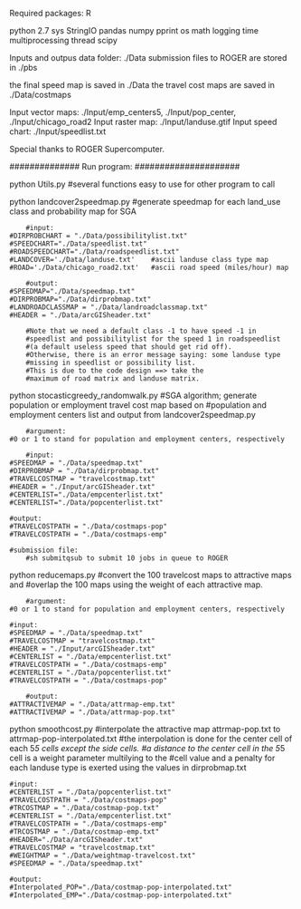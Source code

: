Required packages:
R

python 2.7
sys
StringIO
pandas
numpy
pprint
os
math
logging
time
multiprocessing
thread
scipy

Inputs and outpus data folder: ./Data
submission files to ROGER are stored in ./pbs 

the final speed map is saved in ./Data
the travel cost maps are saved in ./Data/costmaps

Input vector maps: ./Input/emp_centers5, ./Input/pop_center, ./Input/chicago_road2
Input raster map:  ./Input/landuse.gtif
Input speed chart: ./Input/speedlist.txt


Special thanks to ROGER Supercomputer.

############## Run program: #####################

python Utils.py
	#several functions easy to use for other program to call

python landcover2speedmap.py 
        #generate speedmap for each land_use class and probability map for SGA
 
        #input: 
	#DIRPROBCHART = "./Data/possibilitylist.txt"
	#SPEEDCHART="./Data/speedlist.txt"
	#ROADSPEEDCHART="./Data/roadspeedlist.txt"
	#LANDCOVER='./Data/landuse.txt'    #ascii landuse class type map
	#ROAD='./Data/chicago_road2.txt'   #ascii road speed (miles/hour) map

        #output: 
	#SPEEDMAP="./Data/speedmap.txt"
	#DIRPROBMAP="./Data/dirprobmap.txt"
	#LANDROADCLASSMAP = "./Data/landroadclassmap.txt"
	#HEADER = "./Data/arcGISheader.txt" 
        
        #Note that we need a default class -1 to have speed -1 in 
        #speedlist and possibilitylist for the speed 1 in roadspeedlist 
        #(a default useless speed that should get rid off).
        #Otherwise, there is an error message saying: some landuse type
        #missing in speedlist or possibility list.
        #This is due to the code design ==> take the
        #maximum of road matrix and landuse matrix.

python stocasticgreedy_randomwalk.py <vallessthan100> 
        #SGA algorithm; generate population or employment travel cost map based on 
        #population and employment centers list and output from landcover2speedmap.py 

        #argument: 
	#0 or 1 to stand for population and employment centers, respectively 

        #input:
	#SPEEDMAP = "./Data/speedmap.txt"
	#DIRPROBMAP = "./Data/dirprobmap.txt"
	#TRAVELCOSTMAP = "travelcostmap.txt"
	#HEADER = "./Input/arcGISheader.txt" 	
	#CENTERLIST="./Data/empcenterlist.txt"
	#CENTERLIST="./Data/popcenterlist.txt"

	#output:
	#TRAVELCOSTPATH = "./Data/costmaps-pop"
	#TRAVELCOSTPATH = "./Data/costmaps-emp"
	
	#submission file:
        #sh submitqsub to submit 10 jobs in queue to ROGER

python reducemaps.py
        #convert the 100 travelcost maps to attractive maps and
        #overlap the 100 maps using the weight of each attractive map.

        #argument: 
	#0 or 1 to stand for population and employment centers, respectively 
	
	#input:
	#SPEEDMAP = "./Data/speedmap.txt"
	#TRAVELCOSTMAP = "travelcostmap.txt"
	#HEADER = "./Input/arcGISheader.txt"
	#CENTERLIST = "./Data/empcenterlist.txt"
	#TRAVELCOSTPATH = "./Data/costmaps-emp"
	#CENTERLIST = "./Data/popcenterlist.txt"
	#TRAVELCOSTPATH = "./Data/costmaps-pop"

        #output:
	#ATTRACTIVEMAP = "./Data/attrmap-emp.txt"
	#ATTRACTIVEMAP = "./Data/attrmap-pop.txt"

python smoothcost.py
        #interpolate the attractive map attrmap-pop.txt to attrmap-pop-interpolated.txt
        #the interpolation is done for the center cell of each 5*5 cells except the side cells.
        #a distance to the center cell in the 5*5 cell is a weight parameter multilying to the
        #cell value and a penalty for each landuse type is exerted using the values in dirprobmap.txt

	#input:
	#CENTERLIST = "./Data/popcenterlist.txt"
	#TRAVELCOSTPATH = "./Data/costmaps-pop"
	#TRCOSTMAP = "./Data/costmap-pop.txt"
	#CENTERLIST = "./Data/empcenterlist.txt"
	#TRAVELCOSTPATH = "./Data/costmaps-emp"
	#TRCOSTMAP = "./Data/costmap-emp.txt"
	#HEADER="./Data/arcGISheader.txt"
	#TRAVELCOSTMAP = "travelcostmap.txt"
	#WEIGHTMAP = "./Data/weightmap-travelcost.txt"
	#SPEEDMAP = "./Data/speedmap.txt"

	#output:
	#Interpolated_POP="./Data/costmap-pop-interpolated.txt"
	#Interpolated_EMP="./Data/costmap-pop-interpolated.txt"
